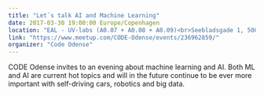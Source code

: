 ```yaml
---
title: "Let´s talk AI and Machine Learning"
date: 2017-03-30 19:00:00 Europe/Copenhagen
location: "EAL - UV-labs (A0.07 + A0.08 + A0.09)<br>Seebladsgade 1, 5000 Odense C"
link: "https://www.meetup.com/CODE-Odense/events/236962859/"
organizer: "Code Odense"
---
```

CODE Odense invites to an evening about machine learning and AI. Both ML and AI are current hot topics and will in the future continue to be ever more important with self-driving cars, robotics and big data.
